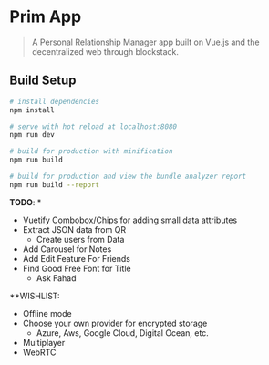 # Prim App

> A Personal Relationship Manager app built on Vue.js and the decentralized web through blockstack.

## Build Setup

``` bash
# install dependencies
npm install

# serve with hot reload at localhost:8080
npm run dev

# build for production with minification
npm run build

# build for production and view the bundle analyzer report
npm run build --report

```


**TODO**:
*
* Vuetify Combobox/Chips for adding small data attributes
* Extract JSON data from QR
  * Create users from Data
* Add Carousel for Notes
* Add Edit Feature For Friends
* Find Good Free Font for Title
  * Ask Fahad

**WISHLIST:
* Offline mode
* Choose your own provider for encrypted storage
  * Azure, Aws, Google Cloud, Digital Ocean, etc.
* Multiplayer
* WebRTC
